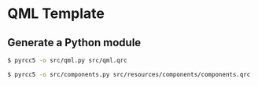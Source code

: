 # QML Template

## Generate a Python module

```bash
$ pyrcc5 -o src/qml.py src/qml.qrc

$ pyrcc5 -o src/components.py src/resources/components/components.qrc
```
